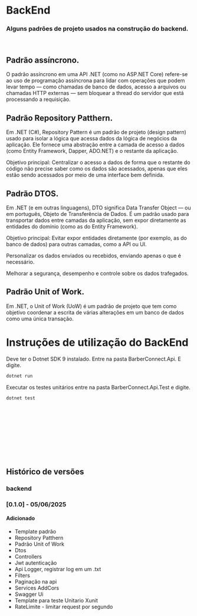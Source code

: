 # BackEnd
### Alguns padrões de projeto usados na construção do backend.
<br>



## Padrão assíncrono.

O padrão assíncrono em uma API .NET (como no ASP.NET Core) refere-se ao uso de programação assíncrona para lidar com operações que podem levar tempo — como chamadas de banco de dados, acesso a arquivos ou chamadas HTTP externas — sem bloquear a thread do servidor que está processando a requisição.

## Padrão Repository  Patthern.
Em .NET (C#), Repository Pattern é um padrão de projeto (design pattern) usado para isolar a lógica que acessa dados da lógica de negócios da aplicação. Ele fornece uma abstração entre a camada de acesso a dados (como Entity Framework, Dapper, ADO.NET) e o restante da aplicação.

Objetivo principal:
Centralizar o acesso a dados de forma que o restante do código não precise saber como os dados são acessados, apenas que eles estão sendo acessados por meio de uma interface bem definida.

## Padrão DTOS.
Em .NET (e em outras linguagens), DTO significa Data Transfer Object — ou em português, Objeto de Transferência de Dados. É um padrão usado para transportar dados entre camadas da aplicação, sem expor diretamente as entidades do domínio (como as do Entity Framework).

Objetivo principal:
Evitar expor entidades diretamente (por exemplo, as do banco de dados) para outras camadas, como a API ou UI.

Personalizar os dados enviados ou recebidos, enviando apenas o que é necessário.

Melhorar a segurança, desempenho e controle sobre os dados trafegados.

## Padrão Unit of Work.

Em .NET, o Unit of Work (UoW) é um padrão de projeto que tem como objetivo coordenar a escrita de várias alterações em um banco de dados como uma única transação.

# Instruções de utilização do BackEnd

Deve ter o Dotnet SDK 9 instalado.
Entre na pasta BarberConnect.Api.
E digite.

```bash
dotnet run
```
Executar os testes unitários entre na pasta BarberConnect.Api.Test
e digite.
```bash
dotnet test
```


<br><br><br><br>
<br><br><br><br>




## Histórico de versões

### backend
### [0.1.0] - 05/06/2025

#### Adicionado
- Template padrão
- Repository  Patthern
- Padrão Unit of Work
- Dtos
- Controllers
- Jwt autenticação
- Api Logger, registrar log em um .txt
- Filters
- Paginação na api
-  Services AddCors
- Swagger Ui
- Template para teste Unitario Xunit
- RateLimite - limitar request por segundo

<br><br>

